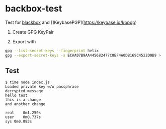 # backbox-test

Test for [blackbox](https://github.com/StackExchange/blackbox) and []KeybasePGP](https://keybase.io/kbpgp)

1. Create GPG KeyPair

2. Export with
```bash
gpg --list-secret-keys --fingerprint helix
gpg --export-secret-keys -a ECAA07B9AA445682477C0EF4A0DB169C4522D9B9 > privkey.asc

```

## Test

```
$ time node index.js
Loaded private key w/o passphrase
decrypted message
hello test
this is a change
and another change

real	0m1.250s
user	0m0.737s
sys	0m0.083s
```
